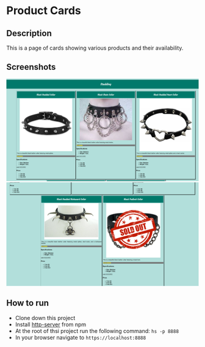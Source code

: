 # Product Cards

## Description
This is a page of cards showing various products and their availability.

## Screenshots
![First view of page](https://raw.githubusercontent.com/LaCollins/product-cards/master/screenshots/mainview1.PNG)
![Second view of page](https://raw.githubusercontent.com/LaCollins/product-cards/master/screenshots/mainview2.PNG)

## How to run
* Clone down this project
* Install [http-server](https://www.npmjs.com/package/http-server) from npm
* At the root of thsi project run the following command: `hs -p 8888`
* In your browser navigate to `https://localhost:8888`
